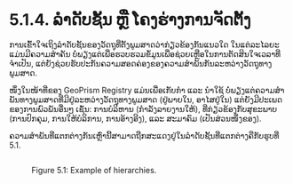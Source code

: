 # 5.1.4. ລໍາດັບຊັ້ນ ຫຼື ໂຄງຮ່າງການຈັດຕັ້ງ

ການເຂົ້າໃຈເຖິງລໍາດັບຊັ້ນຂອງວັດຖຸທີ່ຕັ້ງພູມສາດວ່າກ່ຽວຂ້ອງກັນແນວໃດ ໃນແຕ່ລະໄລຍະແມ່ນມີຄວາມສໍາຄັນ ບໍ່ພຽງແຕ່ເພື່ອຮວບຮວມຂໍ້ມູນເພື່ອຊ່ວຍເຫຼືອໃນການຕັດສິນໃຈເວລາທີ່ຈຳເປັນ, ແຕ່ຍັງຊ່ວຍຮັບປະກັນຄວາມສອດຄ່ອງຂອງຄວາມສຳພັນກັນລະຫວ່າງວັດຖຸທາງພູມສາດ.

ໜຶ່ງໃນໜ້າທີ່ຂອງ GeoPrism Registry ແມ່ນເພື່ອເກັບກໍາ ແລະ ນໍາໃຊ້ ບໍ່ພຽງແຕ່ຄວາມສໍາພັນທາງພູມສາດທີ່ມີຢູ່ລະຫວ່າງວັດຖຸທາງພູມສາດ (ຢູ່ພາຍໃນ, ອາໄສຢູ່ໃນ) ແຕ່ຍັງມີປະເພດຂອງການພົວພັນອື່ນໆ ເຊັ່ນ: ການບໍລິຫານ (ກໍາລັງລາຍງານໃຫ້), ທີ່ກ່ຽວຂ້ອງກັບສຸຂະພາບ (ການປົກຄຸມ, ການໃຫ້ບໍລິການ, ການອ້າງອີງ), ແລະ ສະມາຄົມ (ເປັນສ່ວນໜຶ່ງຂອງ).

ຄວາມສຳພັນທີ່ແຕກຕ່າງກັນເຫຼົ່ານີ້ສາມາດຖືກສະແດງຢູ່ໃນລຳດັບຊັ້ນທີ່ແຕກຕ່າງຄືກັບຮູບທີ່ 5.1.

<figure><img src="../../../../.gitbook/assets/Screenshot 2022-11-01 141427.jpg" alt=""><figcaption><p>Figure 5.1: Example of hierarchies.</p></figcaption></figure>
